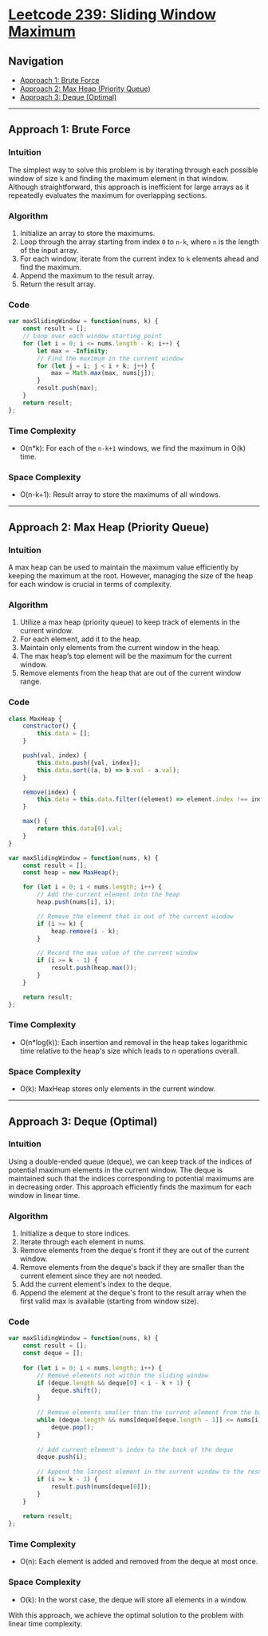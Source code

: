 # [Leetcode 239: Sliding Window Maximum](https://leetcode.com/problems/sliding-window-maximum/)

## Navigation
- [Approach 1: Brute Force](#approach-1-brute-force)
- [Approach 2: Max Heap (Priority Queue)](#approach-2-max-heap-priority-queue)
- [Approach 3: Deque (Optimal)](#approach-3-deque-optimal)

---

## Approach 1: Brute Force

### Intuition
The simplest way to solve this problem is by iterating through each possible window of size `k` and finding the maximum element in that window. Although straightforward, this approach is inefficient for large arrays as it repeatedly evaluates the maximum for overlapping sections.

### Algorithm
1. Initialize an array to store the maximums.
2. Loop through the array starting from index `0` to `n-k`, where `n` is the length of the input array.
3. For each window, iterate from the current index to `k` elements ahead and find the maximum.
4. Append the maximum to the result array.
5. Return the result array.

### Code
```javascript
var maxSlidingWindow = function(nums, k) {
    const result = [];
    // Loop over each window starting point
    for (let i = 0; i <= nums.length - k; i++) {
        let max = -Infinity;
        // Find the maximum in the current window
        for (let j = i; j < i + k; j++) {
            max = Math.max(max, nums[j]);
        }
        result.push(max);
    }
    return result;
};
```

### Time Complexity
- O(n*k): For each of the `n-k+1` windows, we find the maximum in O(k) time.

### Space Complexity
- O(n-k+1): Result array to store the maximums of all windows.

---

## Approach 2: Max Heap (Priority Queue)

### Intuition
A max heap can be used to maintain the maximum value efficiently by keeping the maximum at the root. However, managing the size of the heap for each window is crucial in terms of complexity.

### Algorithm
1. Utilize a max heap (priority queue) to keep track of elements in the current window.
2. For each element, add it to the heap.
3. Maintain only elements from the current window in the heap.
4. The max heap’s top element will be the maximum for the current window.
5. Remove elements from the heap that are out of the current window range.

### Code
```javascript
class MaxHeap {
    constructor() {
        this.data = [];
    }

    push(val, index) {
        this.data.push({val, index});
        this.data.sort((a, b) => b.val - a.val);
    }

    remove(index) {
        this.data = this.data.filter((element) => element.index !== index);
    }

    max() {
        return this.data[0].val;
    }
}

var maxSlidingWindow = function(nums, k) {
    const result = [];
    const heap = new MaxHeap();    

    for (let i = 0; i < nums.length; i++) {
        // Add the current element into the heap
        heap.push(nums[i], i);

        // Remove the element that is out of the current window
        if (i >= k) {
            heap.remove(i - k);
        }

        // Record the max value of the current window
        if (i >= k - 1) {
            result.push(heap.max());
        }
    }

    return result;
};
```

### Time Complexity
- O(n*log(k)): Each insertion and removal in the heap takes logarithmic time relative to the heap's size which leads to n operations overall.

### Space Complexity
- O(k): MaxHeap stores only elements in the current window.

---

## Approach 3: Deque (Optimal)

### Intuition
Using a double-ended queue (deque), we can keep track of the indices of potential maximum elements in the current window. The deque is maintained such that the indices corresponding to potential maximums are in decreasing order. This approach efficiently finds the maximum for each window in linear time.

### Algorithm
1. Initialize a deque to store indices.
2. Iterate through each element in nums.
3. Remove elements from the deque's front if they are out of the current window.
4. Remove elements from the deque's back if they are smaller than the current element since they are not needed.
5. Add the current element's index to the deque.
6. Append the element at the deque's front to the result array when the first valid max is available (starting from window size).

### Code
```javascript
var maxSlidingWindow = function(nums, k) {
    const result = [];
    const deque = [];
    
    for (let i = 0; i < nums.length; i++) {
        // Remove elements not within the sliding window
        if (deque.length && deque[0] < i - k + 1) {
            deque.shift();
        }
        
        // Remove elements smaller than the current element from the back of the deque
        while (deque.length && nums[deque[deque.length - 1]] <= nums[i]) {
            deque.pop();
        }
        
        // Add current element's index to the back of the deque
        deque.push(i);
        
        // Append the largest element in the current window to the result
        if (i >= k - 1) {
            result.push(nums[deque[0]]);
        }
    }
    
    return result;
};
```

### Time Complexity
- O(n): Each element is added and removed from the deque at most once.

### Space Complexity
- O(k): In the worst case, the deque will store all elements in a window.

With this approach, we achieve the optimal solution to the problem with linear time complexity.

